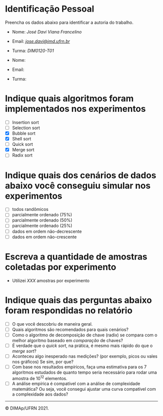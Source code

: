 ﻿# Identificação Pessoal

Preencha os dados abaixo para identificar a autoria do trabalho.

- Nome: *José Davi Viana Francelino*
- Email: *jose.davi@imd.ufrn.br*
- Turma: *DIM0120-T01*

- Nome: *<insira seu nome aqui>*
- Email: *<insira seu email aqui>*
- Turma: *<insira sua turma aqui>*

# Indique quais algoritmos foram implementados nos experimentos

- [ ] Insertion sort
- [ ] Selection sort
- [X] Bubble sort
- [X] Shell sort
- [ ] Quick sort
- [X] Merge sort
- [ ] Radix sort

# Indique quais dos cenários de dados abaixo você conseguiu simular nos experimentos

- [ ] todos randômicos
- [ ] parcialmente ordenado (75%)
- [ ] parcialmente ordenado (50%)
- [ ] parcialmente ordenado (25%)
- [ ] dados em ordem não-decrescente
- [ ] dados em ordem não-crescente

# Escreva a quantidade de amostras coletadas por experimento

- Utilizei _XXX_ amostras por experimento

# Indique quais das perguntas abaixo foram respondidas no relatório

- [ ] O que você descobriu de maneira geral.
- [ ] Quais algoritmos são recomendados para quais cenários?
- [ ] Como o algoritmo de decomposição de chave (radix) se compara com o melhor algoritmo baseado em _comparação_ de chaves?
- [ ] É verdade que o _quick sort_, na prática, é mesmo mais rápido do que o _merge sort_?
- [ ] Aconteceu algo inesperado nas medições? (por exemplo, picos ou vales nos gráficos) Se sim, por que?
- [ ] Com base nos resultados empíricos, faça uma estimativa para os 7 algoritmos estudados de quanto tempo seria necessário para rodar uma amostra de $10^12$ elementos.
- [ ] A análise empírica é compatível com a análise de complexidade matemática? Ou seja, você consegui ajustar uma curva compatível com a complexidade aos dados?

--------
&copy; DIMAp/UFRN 2021.
